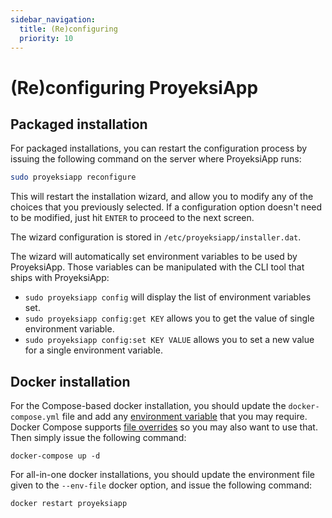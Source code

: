 ```yaml
---
sidebar_navigation:
  title: (Re)configuring
  priority: 10
---
```


# (Re)configuring ProyeksiApp

## Packaged installation

For packaged installations, you can restart the configuration process by issuing the following command on the server where ProyeksiApp runs:

```bash
sudo proyeksiapp reconfigure
```

This will restart the installation wizard, and allow you to modify any of the choices that you previously selected. If a configuration option doesn't need to be modified, just hit `ENTER` to proceed to the next screen.

The wizard configuration is stored in `/etc/proyeksiapp/installer.dat`.

The wizard will automatically set environment variables to be used by ProyeksiApp. Those variables can be manipulated with the CLI tool that ships with ProyeksiApp:

* `sudo proyeksiapp config` will display the list of environment variables set.
* `sudo proyeksiapp config:get KEY` allows you to get the value of single environment variable.
* `sudo proyeksiapp config:set KEY VALUE` allows you to set a new value for a single environment variable.

## Docker installation

For the Compose-based docker installation, you should update the `docker-compose.yml` file and add any [environment variable](../../configuration/environment) that you may require. Docker Compose supports [file overrides](https://docs.docker.com/compose/extends/) so you may also want to use that. Then simply issue the following command:

```
docker-compose up -d
```

For all-in-one docker installations, you should update the environment file given to the `--env-file` docker option, and issue the following command:

```bash
docker restart proyeksiapp
```
